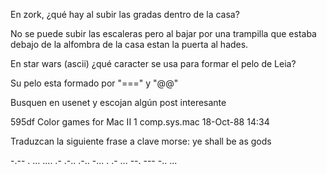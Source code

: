 En zork, ¿qué hay al subir las gradas dentro de la casa? 

No se puede subir las escaleras pero al bajar por una trampilla que estaba debajo de la alfombra de la casa estan la puerta al hades.



En star wars (ascii) ¿qué caracter se usa para formar el pelo de Leia?

Su pelo esta formado por "===" y "@@"



Busquen en usenet y escojan algún post interesante

595df Color games for Mac II 1 comp.sys.mac         18-Oct-88 14:34



Traduzcan la siguiente frase a clave morse: ye shall be as gods

-.-- .  ... .... .- .-.. .-..  -... .  .- ...  --. --- -.. ...

